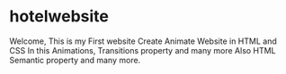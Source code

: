 # hotelwebsite
Welcome, This is my First website Create Animate Website in HTML and CSS   In this  Animations, Transitions property and many more Also HTML Semantic property and many more.
